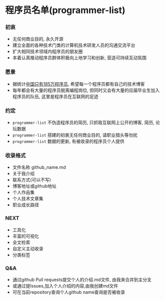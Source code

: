 # 程序员名单(programmer-list)

### 初衷

* 无任何商业目的, 永久开源
* 建立全面的各种技术门类的计算机技术研发人员的沟通交流平台
* 扩大相同技术领域内程序员的朋友圈
* 本着认真推动程序员群体积极向上地学习和创新, 营造可持续互动氛围


### 愿景

* 据统计[中国只有185万程序员](https://www.zhihu.com/question/20308781), 希望每一个程序员都有自己的技术博客
* 每年都会有大量的程序员脱离编程岗位, 但同时又会有大量的应届毕业生加入程序员的队伍, 这里是程序员在互联网的足迹

### 约定

* `programmer-list` 不伪造程序员的简历, 只抓取互联网上公开的博客, 简历, 论坛数据
* `programmer-list` 搭建的初衷无任何商业目的, 请职业猎头等勿扰
* `programmer-list` 数据的更新, 有被收录的程序员个人提供

### 收录格式

* 文件名称 github_name.md
* 关于我介绍
* 联系方式(可以不写)
* 博客地址或github地址
* 个人作品集
* 个人技术文章集
* 职业成长路径

### NEXT

* 工具化
* 丰富的可视化
* 全文检索
* 自定义主动收录
* 分类标签

### Q&A

* 通过github Pull requests提交个人的介绍.md文件, 由我来合并到主分支
* 或通过提Issues,加入个人介绍的内容,由我创建md文件
* 可在当前repository查询个人github name查询是否被收录